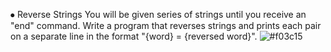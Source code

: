 ⦁	Reverse Strings
You will be given series of strings until you receive an "end" command. Write a program that reverses strings and prints each pair on a separate line in the format "{word} = {reversed word}".
![#f03c15](https://placehold.it/15/f03c15/000000?text=+)
